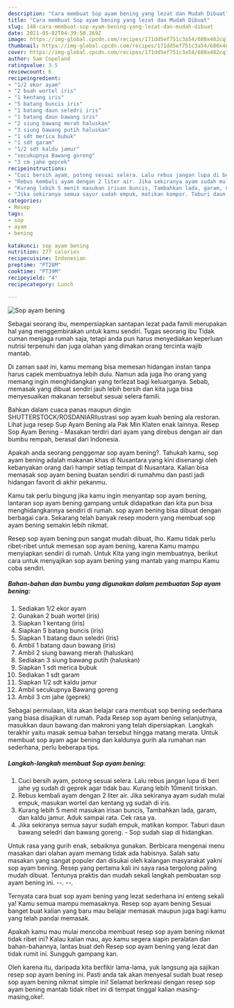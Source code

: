 ```yaml
---
description: "Cara membuat Sop ayam bening yang lezat dan Mudah Dibuat"
title: "Cara membuat Sop ayam bening yang lezat dan Mudah Dibuat"
slug: 148-cara-membuat-sop-ayam-bening-yang-lezat-dan-mudah-dibuat
date: 2021-05-02T04:39:50.269Z
image: https://img-global.cpcdn.com/recipes/171dd5ef751c3a54/680x482cq70/sop-ayam-bening-foto-resep-utama.jpg
thumbnail: https://img-global.cpcdn.com/recipes/171dd5ef751c3a54/680x482cq70/sop-ayam-bening-foto-resep-utama.jpg
cover: https://img-global.cpcdn.com/recipes/171dd5ef751c3a54/680x482cq70/sop-ayam-bening-foto-resep-utama.jpg
author: Sam Copeland
ratingvalue: 3.5
reviewcount: 6
recipeingredient:
- "1/2 ekor ayam"
- "2 buah wortel iris"
- "1 kentang iris"
- "5 batang buncis iris"
- "1 batang daun seledri iris"
- "1 batang daun bawang iris"
- "2 siung bawang merah haluskan"
- "3 siung bawang putih haluskan"
- "1 sdt merica bubuk"
- "1 sdt garam"
- "1/2 sdt kaldu jamur"
- "secukupnya Bawang goreng"
- "3 cm jahe geprek"
recipeinstructions:
- "Cuci bersih ayam, potong sesuai selera. Lalu rebus jangan lupa di beri jahe yg sudah di geprek agar tidak bau. Kurang lebih 10menit tiriskan."
- "Rebus kembali ayam dengan 2 liter air. Jika sekiranya ayam sudah mulai empuk, masukan wortel dan kentang yg sudah di iris."
- "Kurang lebih 5 menit masukan irisan buncis, Tambahkan lada, garam, dan kaldu jamur. Aduk sampai rata. Cek rasa ya."
- "Jika sekiranya semua sayur sudah empuk, matikan kompor. Taburi daun bawang seledri dan bawang goreng.  Sop sudah siap di hidangkan."
categories:
- Resep
tags:
- sop
- ayam
- bening

katakunci: sop ayam bening 
nutrition: 277 calories
recipecuisine: Indonesian
preptime: "PT28M"
cooktime: "PT39M"
recipeyield: "4"
recipecategory: Lunch

---
```



![Sop ayam bening](https://img-global.cpcdn.com/recipes/171dd5ef751c3a54/680x482cq70/sop-ayam-bening-foto-resep-utama.jpg)

Sebagai seorang ibu, mempersiapkan santapan lezat pada famili merupakan hal yang menggembirakan untuk kamu sendiri. Tugas seorang ibu Tidak cuman menjaga rumah saja, tetapi anda pun harus menyediakan keperluan nutrisi terpenuhi dan juga olahan yang dimakan orang tercinta wajib mantab.

Di zaman  saat ini, kamu memang bisa memesan hidangan instan tanpa harus capek membuatnya lebih dulu. Namun ada juga lho orang yang memang ingin menghidangkan yang terlezat bagi keluarganya. Sebab, memasak yang dibuat sendiri jauh lebih bersih dan kita juga bisa menyesuaikan makanan tersebut sesuai selera famili. 

Bahkan dalam cuaca panas maupun dingin SHUTTERSTOCK/ROSDANIARIlustrasi sop ayam kuah bening ala restoran. Lihat juga resep Sup Ayam Bening ala Pak Min Klaten enak lainnya. Resep Sop Ayam Bening - Masakan terdiri dari ayam yang direbus dengan air dan bumbu rempah, berasal dari Indonesia.

Apakah anda seorang penggemar sop ayam bening?. Tahukah kamu, sop ayam bening adalah makanan khas di Nusantara yang kini disenangi oleh kebanyakan orang dari hampir setiap tempat di Nusantara. Kalian bisa memasak sop ayam bening buatan sendiri di rumahmu dan pasti jadi hidangan favorit di akhir pekanmu.

Kamu tak perlu bingung jika kamu ingin menyantap sop ayam bening, lantaran sop ayam bening gampang untuk didapatkan dan kita pun bisa menghidangkannya sendiri di rumah. sop ayam bening bisa dibuat dengan berbagai cara. Sekarang telah banyak resep modern yang membuat sop ayam bening semakin lebih nikmat.

Resep sop ayam bening pun sangat mudah dibuat, lho. Kamu tidak perlu ribet-ribet untuk memesan sop ayam bening, karena Kamu mampu menyiapkan sendiri di rumah. Untuk Kita yang ingin membuatnya, berikut cara untuk menyajikan sop ayam bening yang mantab yang mampu Kamu coba sendiri.

<!--inarticleads1-->

##### Bahan-bahan dan bumbu yang digunakan dalam pembuatan Sop ayam bening:

1. Sediakan 1/2 ekor ayam
1. Gunakan 2 buah wortel (iris)
1. Siapkan 1 kentang (iris)
1. Siapkan 5 batang buncis (iris)
1. Siapkan 1 batang daun seledri (iris)
1. Ambil 1 batang daun bawang (iris)
1. Ambil 2 siung bawang merah (haluskan)
1. Sediakan 3 siung bawang putih (haluskan)
1. Siapkan 1 sdt merica bubuk
1. Sediakan 1 sdt garam
1. Siapkan 1/2 sdt kaldu jamur
1. Ambil secukupnya Bawang goreng
1. Ambil 3 cm jahe (geprek)


Sebagai permulaan, kita akan belajar cara membuat sop bening sederhana yang biasa disajikan di rumah. Pada Resep sop ayam bening selanjutnya, masukkan daun bawang dan makroni yang telah dipersiapkan. Langkah terakhir yaitu masak semua bahan tersebut hingga matang merata. Untuk membuat sop ayam agar bening dan kaldunya gurih ala rumahan nan sederhana, perlu beberapa tips. 

<!--inarticleads2-->

##### Langkah-langkah membuat Sop ayam bening:

1. Cuci bersih ayam, potong sesuai selera. Lalu rebus jangan lupa di beri jahe yg sudah di geprek agar tidak bau. Kurang lebih 10menit tiriskan.
1. Rebus kembali ayam dengan 2 liter air. Jika sekiranya ayam sudah mulai empuk, masukan wortel dan kentang yg sudah di iris.
1. Kurang lebih 5 menit masukan irisan buncis, Tambahkan lada, garam, dan kaldu jamur. Aduk sampai rata. Cek rasa ya.
1. Jika sekiranya semua sayur sudah empuk, matikan kompor. Taburi daun bawang seledri dan bawang goreng.  - Sop sudah siap di hidangkan.


Untuk rasa yang gurih enak, sebaiknya gunakan. Berbicara mengenai menu masakan dari olahan ayam memang tidak ada habisnya. Salah satu masakan yang sangat populer dan disukai oleh kalangan masyarakat yakni sop ayam bening. Resep yang pertama kali ini saya rasa tergolong paling mudah dibuat. Tentunya praktis dan mudah sekali langkah pembuatan sop ayam bening ini. --. --. 

Ternyata cara buat sop ayam bening yang lezat sederhana ini enteng sekali ya! Kamu semua mampu memasaknya. Resep sop ayam bening Sesuai banget buat kalian yang baru mau belajar memasak maupun juga bagi kamu yang telah pandai memasak.

Apakah kamu mau mulai mencoba membuat resep sop ayam bening nikmat tidak ribet ini? Kalau kalian mau, ayo kamu segera siapin peralatan dan bahan-bahannya, lantas buat deh Resep sop ayam bening yang lezat dan tidak rumit ini. Sungguh gampang kan. 

Oleh karena itu, daripada kita berfikir lama-lama, yuk langsung aja sajikan resep sop ayam bening ini. Pasti anda tak akan menyesal sudah buat resep sop ayam bening nikmat simple ini! Selamat berkreasi dengan resep sop ayam bening mantab tidak ribet ini di tempat tinggal kalian masing-masing,oke!.

